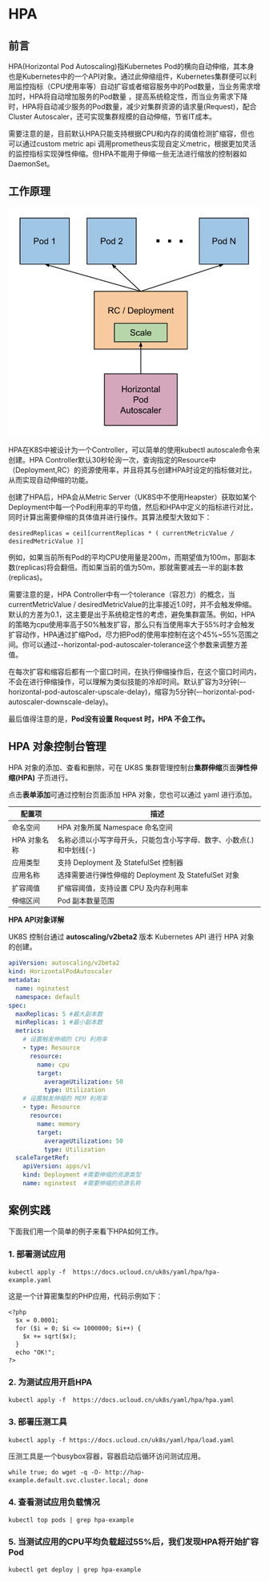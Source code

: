 # HPA

## 前言

HPA(Horizontal Pod Autoscaling)指Kubernetes
Pod的横向自动伸缩，其本身也是Kubernetes中的一个API对象。通过此伸缩组件，Kubernetes集群便可以利用监控指标（CPU使用率等）自动扩容或者缩容服务中的Pod数量，当业务需求增加时，HPA将自动增加服务的Pod数量
，提高系统稳定性，而当业务需求下降时，HPA将自动减少服务的Pod数量，减少对集群资源的请求量(Request)，配合Cluster Autoscaler，还可实现集群规模的自动伸缩，节省IT成本。

需要注意的是，目前默认HPA只能支持根据CPU和内存的阈值检测扩缩容，但也可以通过custom metric api
调用prometheus实现自定义metric，根据更加灵活的监控指标实现弹性伸缩。但HPA不能用于伸缩一些无法进行缩放的控制器如DaemonSet。

## 工作原理

![](/images/administercluster/autoscaling/hpa.png)

HPA在K8S中被设计为一个Controller，可以简单的使用kubectl autoscale命令来创建。HPA
Controller默认30秒轮询一次，查询指定的Resource中（Deployment,RC）的资源使用率，并且将其与创建HPA时设定的指标做对比，从而实现自动伸缩的功能。

创建了HPA后，HPA会从Metric
Server（UK8S中不使用Heapster）获取如某个Deployment中每一个Pod利用率的平均值，然后和HPA中定义的指标进行对比，同时计算出需要伸缩的具体值并进行操作。其算法模型大致如下：

```
desiredReplicas = ceil[currentReplicas * ( currentMetricValue / desiredMetricValue )]
```

例如，如果当前所有Pod的平均CPU使用量是200m，而期望值为100m，那副本数(replicas)将会翻倍。而如果当前的值为50m，那就需要减去一半的副本数(replicas)。

需要注意的是，HPA Controller中有一个tolerance（容忍力）的概念，当currentMetricValue /
desiredMetricValue的比率接近1.0时，并不会触发伸缩。默认的方差为0.1，这主要是出于系统稳定性的考虑，避免集群震荡。例如，HPA的策略为cpu使用率高于50%触发扩容，那么只有当使用率大于55%时才会触发扩容动作，HPA通过扩缩Pod，尽力把Pod的使用率控制在这个45%~55%范围之间。你可以通过--horizontal-pod-autoscaler-tolerance这个参数来调整方差值。

在每次扩容和缩容后都有一个窗口时间，在执行伸缩操作后，在这个窗口时间内，不会在进行伸缩操作，可以理解为类似技能的冷却时间。默认扩容为3分钟(–-horizontal-pod-autoscaler-upscale-delay)，缩容为5分钟(–-horizontal-pod-autoscaler-downscale-delay)。

最后值得注意的是，**Pod没有设置 Request 时，HPA 不会工作。**

## HPA 对象控制台管理

HPA 对象的添加、查看和删除，可在 UK8S 集群管理控制台**集群伸缩**页面**弹性伸缩(HPA)** 子页进行。

点击**表单添加**可通过控制台页面添加 HPA 对象，您也可以通过 yaml 进行添加。

| 配置项      | 描述                                      |
| -------- | --------------------------------------- |
| 命名空间     | HPA 对象所属 Namespace 命名空间                 |
| HPA 对象名称 | 名称必须以小写字母开头，只能包含小写字母、数字、小数点(.)和中划线(-)   |
| 应用类型     | 支持 Deployment 及 StatefulSet 控制器         |
| 应用名称     | 选择需要进行弹性伸缩的 Deployment 及 StatefulSet 对象 |
| 扩容阈值     | 扩缩容阈值，支持设置 CPU 及内存利用率                   |
| 伸缩区间     | Pod 副本数量范围                              |

**HPA API对象详解**

UK8S 控制台通过 **autoscaling/v2beta2** 版本 Kubernetes API 进行 HPA 对象的创建。

```yaml
apiVersion: autoscaling/v2beta2
kind: HorizontalPodAutoscaler
metadata:
  name: nginxtest
  namespace: default
spec:
  maxReplicas: 5 #最大副本数
  minReplicas: 1 #最小副本数
  metrics:
    # 设置触发伸缩的 CPU 利用率
    - type: Resource
      resource:
        name: cpu
        target:
          averageUtilization: 50
          type: Utilization
    # 设置触发伸缩的 MEM 利用率
    - type: Resource
      resource:
        name: memory
        target:
          averageUtilization: 50
          type: Utilization     
  scaleTargetRef:
    apiVersion: apps/v1
    kind: Deployment #需要伸缩的资源类型
    name: nginxtest  #需要伸缩的资源名称
```

## 案例实践

下面我们用一个简单的例子来看下HPA如何工作。

### 1. 部署测试应用

```
kubectl apply -f  https://docs.ucloud.cn/uk8s/yaml/hpa/hpa-example.yaml
```

这是一个计算密集型的PHP应用，代码示例如下：

```
<?php
  $x = 0.0001;
  for ($i = 0; $i <= 1000000; $i++) {
    $x += sqrt($x);
  }
  echo "OK!";
?>
```

### 2. 为测试应用开启HPA

```
kubectl apply -f  https://docs.ucloud.cn/uk8s/yaml/hpa/hpa.yaml
```

### 3. 部署压测工具

```
kubectl apply -f https://docs.ucloud.cn/uk8s/yaml/hpa/load.yaml
```

压测工具是一个busybox容器，容器启动后循环访问测试应用。

```
while true; do wget -q -O- http://hap-example.default.svc.cluster.local; done
```

### 4. 查看测试应用负载情况

```
kubectl top pods | grep hpa-example
```

### 5. 当测试应用的CPU平均负载超过55%后，我们发现HPA将开始扩容Pod

```
kubectl get deploy | grep hpa-example
```
